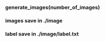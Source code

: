 ### generate_images(number_of_images) 
### images save in ./image
### label save in ./image/label.txt
